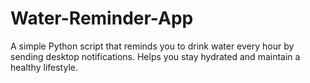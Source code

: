 # Water-Reminder-App
A simple Python script that reminds you to drink water every hour by sending desktop notifications. Helps you stay hydrated and maintain a healthy lifestyle.
